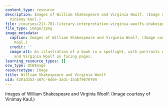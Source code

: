 ```yaml
---
content_type: resource
description: Images of William Shakespeare and Virginia Woolf. (Image courtesy of
  Vinimay Kaul.)
file: /courses/21l-701-literary-interpretation-virginia-woolfs-shakespeare-spring-2001/4201d353a87c6dde3adc15abf9670704_21l-701s01.jpg
file_type: image/jpeg
image_metadata:
  caption: Images of William Shakespeare and Virginia Woolf. (Image courtesy of Vinimay
    Kaul.)
  credit: ''
  image-alt: An illustration of a book in a spotlight, with portraits of William Shakespeare
    and Virginia Woolf on facing pages.
learning_resource_types: []
ocw_type: OCWImage
resourcetype: Image
title: William Shakespeare and Virginia Woolf
uid: 4201d353-a87c-6dde-3adc-15abf9670704
---
```

Images of William Shakespeare and Virginia Woolf. (Image courtesy of Vinimay Kaul.)

